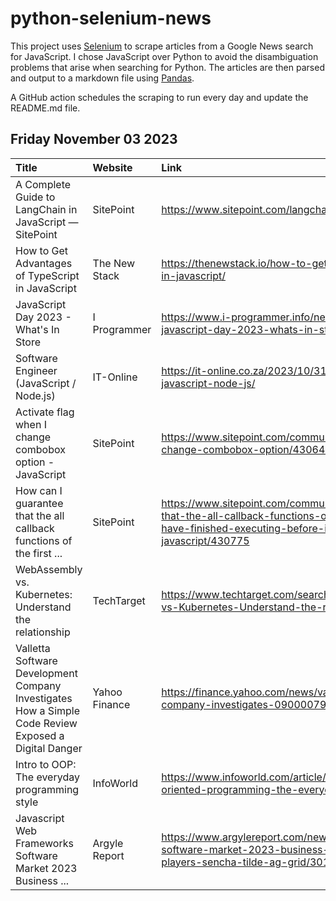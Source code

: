 # python-selenium-news

This project uses [Selenium](https://www.seleniumhq.org/) to scrape articles from a Google News search for JavaScript.
I chose JavaScript over Python to avoid the disambiguation problems that arise when searching for Python.
The articles are then parsed and output to a markdown file using [Pandas](https://pandas.pydata.org/).

A GitHub action schedules the scraping to run every day and update the README.md file.

## Friday November 03 2023


| Title                                                                                                | Website       | Link                                                                                                                                                                                           |
|:-----------------------------------------------------------------------------------------------------|:--------------|:-----------------------------------------------------------------------------------------------------------------------------------------------------------------------------------------------|
| A Complete Guide to LangChain in JavaScript — SitePoint                                              | SitePoint     | https://www.sitepoint.com/langchain-javascript-complete-guide/                                                                                                                                 |
| How to Get Advantages of TypeScript in JavaScript                                                    | The New Stack | https://thenewstack.io/how-to-get-advantages-of-typescript-in-javascript/                                                                                                                      |
| JavaScript Day 2023 - What's In Store                                                                | I Programmer  | https://www.i-programmer.info/news/167-javascript/16713-javascript-day-2023-whats-in-store.html                                                                                                |
| Software Engineer (JavaScript / Node.js)                                                             | IT-Online     | https://it-online.co.za/2023/10/31/software-engineer-javascript-node-js/                                                                                                                       |
| Activate flag when I change combobox option - JavaScript                                             | SitePoint     | https://www.sitepoint.com/community/t/activate-flag-when-i-change-combobox-option/430642                                                                                                       |
| How can I guarantee that the all callback functions of the first ...                                 | SitePoint     | https://www.sitepoint.com/community/t/how-can-i-guarantee-that-the-all-callback-functions-of-the-first-ajax-api-call-have-finished-executing-before-initiating-the-2-call-in-javascript/430775 |
| WebAssembly vs. Kubernetes: Understand the relationship                                              | TechTarget    | https://www.techtarget.com/searchitoperations/tip/WebAssembly-vs-Kubernetes-Understand-the-relationship                                                                                        |
| Valletta Software Development Company Investigates How a Simple Code Review Exposed a Digital Danger | Yahoo Finance | https://finance.yahoo.com/news/valletta-software-development-company-investigates-090000797.html                                                                                               |
| Intro to OOP: The everyday programming style                                                         | InfoWorld     | https://www.infoworld.com/article/3709690/what-is-object-oriented-programming-the-everyday-programming-style.html                                                                              |
| Javascript Web Frameworks Software Market 2023 Business ...                                          | Argyle Report | https://www.argylereport.com/news/javascript-web-frameworks-software-market-2023-business-growth-and-prominent-players-sencha-tilde-ag-grid/30184/                                             |